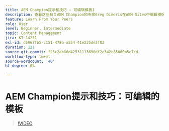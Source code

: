```yaml
---
title: AEM Champion提示和技巧 — 可编辑模板1
description: 查看这些有关AEM Champion和专家Greg Dimeris在AEM Sites中编辑模板的快速提示。 立即在您的实例中试用它们。
feature: Learn From Your Peers
role: User
level: Beginner, Intermediate
topic: Content Management
jira: KT-14251
exl-id: d5967fb5-c151-478e-a554-41e235de3f83
duration: 121
source-git-commit: f23c2ab86d42531113690df2e342c65060b5c7cd
workflow-type: tm+mt
source-wordcount: '40'
ht-degree: 0%

---
```


# AEM Champion提示和技巧：可编辑的模板

>[!VIDEO](https://video.tv.adobe.com/v/3409424?quality=12&learn=on)
